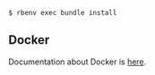 ```console
$ rbenv exec bundle install
```

## Docker

Documentation about Docker is [here](doc/DOCKER.md).
